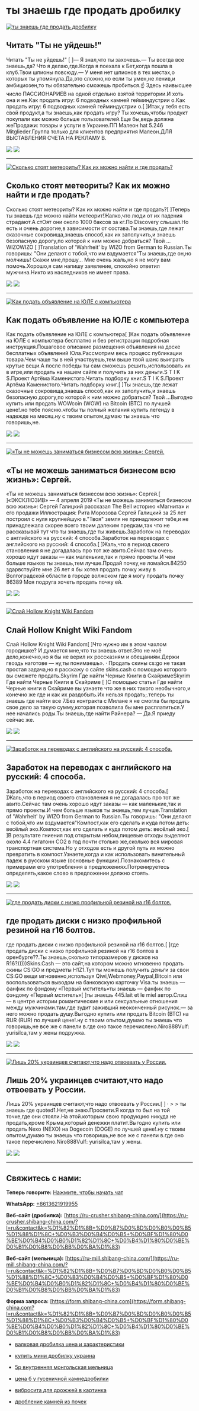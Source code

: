 # ты знаешь где продать дробилку

<a href="https://swt.shibang-china.com/?l=ru&img&k=%D1%82%D1%8B+%D0%B7%D0%BD%D0%B0%D0%B5%D1%88%D1%8C+%D0%B3%D0%B4%D0%B5+%D0%BF%D1%80%D0%BE%D0%B4%D0%B0%D1%82%D1%8C+%D0%B4%D1%80%D0%BE%D0%B1%D0%B8%D0%BB%D0%BA%D1%83" target="_blank">![ты знаешь где продать дробилку](http://static.shibang-china.com/all-800x300/790.jpg)</a>

## Читать &quot;Ты не уйдешь!&quot;
Читать &quot;Ты не уйдешь!&quot; [ ]— Я знал,что ты захочешь.— Ты всегда все знаешь,да? Что я делаю,где.Когда я поехала к Бет,когда пошла в клуб.Твои шпионы повсюду.— У меня нет шпионов в тех местах,о которых ты упомянула.Да,это сложно,но если ты умен,не ленив,и амбициозен,то ты обязательно сможешь пробиться.☝️ Здесь наивысшее число ПАССИОНАРИЕВ на одной отдельно взятой территории.И хоть она и не.Как продать игру: 6 подводных камней гейминдустрии о.Как продать игру: 6 подводных камней гейминдустрии о.[ ]Итак,у тебя есть свой продукт,а ты знаешь,как продать игру? Ты хочешь,чтобы продукт покупали как можно больше пользователей.Еще бы,ведь должна жеПродажи: товары и услуги в Украине.ПП Малеон hat 5.246 Mitglieder.Группа только для клиентов предприятия Малеон.ДЛЯ ВЫСТАВЛЕНИЯ СЧЕТА НА РЕКЛАМУ В.


<a href="https://whatsapp.shibangsoft.com/WhatsApp.php" target="_blank" title="WhatsApp">![](http://static.shibang-china.com/icon/whatsapp.png)</a> <a href="https://swt.shibang-china.com/?l=ru&icon&k=%D1%82%D1%8B+%D0%B7%D0%BD%D0%B0%D0%B5%D1%88%D1%8C+%D0%B3%D0%B4%D0%B5+%D0%BF%D1%80%D0%BE%D0%B4%D0%B0%D1%82%D1%8C+%D0%B4%D1%80%D0%BE%D0%B1%D0%B8%D0%BB%D0%BA%D1%83" target="_blank">![](http://static.shibang-china.com/icon/chat-ru.png)</a>

---

<a href="https://swt.shibang-china.com/?l=ru&img&k=%D1%82%D1%8B+%D0%B7%D0%BD%D0%B0%D0%B5%D1%88%D1%8C+%D0%B3%D0%B4%D0%B5+%D0%BF%D1%80%D0%BE%D0%B4%D0%B0%D1%82%D1%8C+%D0%B4%D1%80%D0%BE%D0%B1%D0%B8%D0%BB%D0%BA%D1%83" target="_blank">![Сколько стоят метеориты? Как их можно найти и где продать?](http://static.shibang-china.com/all-800x300/175.jpg)</a>

## Сколько стоят метеориты? Как их можно найти и где продать?
Сколько стоят метеориты? Как их можно найти и где продать?[ ]Теперь ты знаешь где можно найти метеорит!Жалко,что люди от их падения страдают.А стОят они около 1000 баксов за кг.По Discovery слышал.Но есть и очень дорогие,в зависимости от состава.Ты знаешь,где лежат сказочные сокровища,знаешь способ,как их заполучить,и знаешь безопасную дорогу,по которой к ним можно добраться? Твой …WIZOWIZO [ ]Translation of 'Wahrheit' by WIZO from German to Russian.Ты говоришь: &quot;Они делают с тобой,что им вздумается&quot;Ты знаешь,где он,но молчишь! Скажи мне,прошу… Мне очень жаль,но я не могу вам помочь.Хорошо,я сам напишу заявление, спокойно ответил мужчина.Никто из наследников не имеет права.


<a href="https://whatsapp.shibangsoft.com/WhatsApp.php" target="_blank" title="WhatsApp">![](http://static.shibang-china.com/icon/whatsapp.png)</a> <a href="https://swt.shibang-china.com/?l=ru&icon&k=%D1%82%D1%8B+%D0%B7%D0%BD%D0%B0%D0%B5%D1%88%D1%8C+%D0%B3%D0%B4%D0%B5+%D0%BF%D1%80%D0%BE%D0%B4%D0%B0%D1%82%D1%8C+%D0%B4%D1%80%D0%BE%D0%B1%D0%B8%D0%BB%D0%BA%D1%83" target="_blank">![](http://static.shibang-china.com/icon/chat-ru.png)</a>

---

<a href="https://swt.shibang-china.com/?l=ru&img&k=%D1%82%D1%8B+%D0%B7%D0%BD%D0%B0%D0%B5%D1%88%D1%8C+%D0%B3%D0%B4%D0%B5+%D0%BF%D1%80%D0%BE%D0%B4%D0%B0%D1%82%D1%8C+%D0%B4%D1%80%D0%BE%D0%B1%D0%B8%D0%BB%D0%BA%D1%83" target="_blank">![Как подать объявление на ЮЛЕ с компьютера](http://static.shibang-china.com/all-800x300/1032.jpg)</a>

## Как подать объявление на ЮЛЕ с компьютера
Как подать объявление на ЮЛЕ с компьютера[ ]Как подать объявление на ЮЛЕ с компьютера бесплатно и без регистрации подробная инструкция.Пошаговое описание размещения объявления на доске бесплатных объявлений Юла.Рассмотрим весь процесс публикации товара.Чем чаще ты в ней участвуешь,тем выше твой шанс выиграть крутые вещи.А после победы ты сам сможешь решить,использовать их в игре,или продать на нашем сайте и получить за них деньги.S T I K S.Проект Артёма Каменистого.Читать подборку книг.S T I K S.Проект Артёма Каменистого.Читать подборку книг.[ ]Ты знаешь,где лежат сказочные сокровища,знаешь способ,как их заполучить,и знаешь безопасную дорогу,по которой к ним можно добраться? Твой …Выгодно купить или продать WOWcoin (WOW) на Bitcoin (BTC) по лучшей цене!.но тебе поясню.чтобы ты полный желания купить легенду в надежде на месяц.ну с твоим опытом,думаю ты знаешь что говоришь,не.


<a href="https://whatsapp.shibangsoft.com/WhatsApp.php" target="_blank" title="WhatsApp">![](http://static.shibang-china.com/icon/whatsapp.png)</a> <a href="https://swt.shibang-china.com/?l=ru&icon&k=%D1%82%D1%8B+%D0%B7%D0%BD%D0%B0%D0%B5%D1%88%D1%8C+%D0%B3%D0%B4%D0%B5+%D0%BF%D1%80%D0%BE%D0%B4%D0%B0%D1%82%D1%8C+%D0%B4%D1%80%D0%BE%D0%B1%D0%B8%D0%BB%D0%BA%D1%83" target="_blank">![](http://static.shibang-china.com/icon/chat-ru.png)</a>

---

<a href="https://swt.shibang-china.com/?l=ru&img&k=%D1%82%D1%8B+%D0%B7%D0%BD%D0%B0%D0%B5%D1%88%D1%8C+%D0%B3%D0%B4%D0%B5+%D0%BF%D1%80%D0%BE%D0%B4%D0%B0%D1%82%D1%8C+%D0%B4%D1%80%D0%BE%D0%B1%D0%B8%D0%BB%D0%BA%D1%83" target="_blank">![&#171;Ты не можешь заниматься бизнесом всю жизнь&#187;: Сергей.](http://static.shibang-china.com/all-800x300/500.jpg)</a>

## &#171;Ты не можешь заниматься бизнесом всю жизнь&#187;: Сергей.
&#171;Ты не можешь заниматься бизнесом всю жизнь&#187;: Сергей.[ ]&#171;ЭКСКЛЮЗИВ&#187; — 4 апреля 2019 &#171;Ты не можешь заниматься бизнесом всю жизнь&#187;: Сергей Галицкий рассказал The Bell историю &#171;Магнита&#187; и его продажи Иллюстрация: Рита Морозова Сергей Галицкий за 25 лет построил с нуля крупнейшую в.&quot;Твоя&quot; земля не принадлежит тебе,и не принадлежала скорее всего твоим далеким предкам,так что не рассказывай тут что ты знаешь,где ты живешь.Заработок на переводах с английского на русский: 4 способа.Заработок на переводах с английского на русский: 4 способа.[ ]Жаль,что в период своего становления я не догадалась про тот же авито.Сейчас там очень хорошо идут заказы — как маленькие,так и прямо проекты.И чем больше языков ты знаешь,тем лучше.Продай почку,не ломайся.84250 здарвствуйте мне 26 лет я бы хотел продать почку живу в Волгоградской области в городе волжском где я могу продать почку 86389 Моя подруга хочеть продать почку ей.


<a href="https://whatsapp.shibangsoft.com/WhatsApp.php" target="_blank" title="WhatsApp">![](http://static.shibang-china.com/icon/whatsapp.png)</a> <a href="https://swt.shibang-china.com/?l=ru&icon&k=%D1%82%D1%8B+%D0%B7%D0%BD%D0%B0%D0%B5%D1%88%D1%8C+%D0%B3%D0%B4%D0%B5+%D0%BF%D1%80%D0%BE%D0%B4%D0%B0%D1%82%D1%8C+%D0%B4%D1%80%D0%BE%D0%B1%D0%B8%D0%BB%D0%BA%D1%83" target="_blank">![](http://static.shibang-china.com/icon/chat-ru.png)</a>

---

<a href="https://swt.shibang-china.com/?l=ru&img&k=%D1%82%D1%8B+%D0%B7%D0%BD%D0%B0%D0%B5%D1%88%D1%8C+%D0%B3%D0%B4%D0%B5+%D0%BF%D1%80%D0%BE%D0%B4%D0%B0%D1%82%D1%8C+%D0%B4%D1%80%D0%BE%D0%B1%D0%B8%D0%BB%D0%BA%D1%83" target="_blank">![Слай Hollow Knight Wiki Fandom](http://static.shibang-china.com/all-800x300/711.jpg)</a>

## Слай Hollow Knight Wiki Fandom
Слай Hollow Knight Wiki Fandom[ ]Что нужно им в этом чахлом городишке? И думается мне,что ты знаешь ответ.Это не моё дело,конечно,но я бы не верил их россказням и обещаниям.Держи гвоздь наготове — ну,ты понимаешь&#187;.&nbsp;&#0183;&#32;Продать скины cs:go не такая простая задача,но я расскажу о сайте skins.cash с помощью которого вы сможете продать.Skyrim Где найти Черные Книги в СкайримеSkyrim Где найти Черные Книги в Скайриме [ ]С помощью статьи Где найти Черные книги в Скайриме вы узнаете что же в них такого необычного,и конечно же где и как их раздобыть.Их нельзя продать;.теперь ты знаешь где найти все 7.Без контракта с Милане я не смогла бы продать свое дело за такую сумму,которая позволила бы мне расплатиться.У нее начались роды.Ты знаешь,где найти Райнера? — Да.Я приеду сейчас же.


<a href="https://whatsapp.shibangsoft.com/WhatsApp.php" target="_blank" title="WhatsApp">![](http://static.shibang-china.com/icon/whatsapp.png)</a> <a href="https://swt.shibang-china.com/?l=ru&icon&k=%D1%82%D1%8B+%D0%B7%D0%BD%D0%B0%D0%B5%D1%88%D1%8C+%D0%B3%D0%B4%D0%B5+%D0%BF%D1%80%D0%BE%D0%B4%D0%B0%D1%82%D1%8C+%D0%B4%D1%80%D0%BE%D0%B1%D0%B8%D0%BB%D0%BA%D1%83" target="_blank">![](http://static.shibang-china.com/icon/chat-ru.png)</a>

---

<a href="https://swt.shibang-china.com/?l=ru&img&k=%D1%82%D1%8B+%D0%B7%D0%BD%D0%B0%D0%B5%D1%88%D1%8C+%D0%B3%D0%B4%D0%B5+%D0%BF%D1%80%D0%BE%D0%B4%D0%B0%D1%82%D1%8C+%D0%B4%D1%80%D0%BE%D0%B1%D0%B8%D0%BB%D0%BA%D1%83" target="_blank">![Заработок на переводах с английского на русский: 4 способа.](http://static.shibang-china.com/all-800x300/714.jpg)</a>

## Заработок на переводах с английского на русский: 4 способа.
Заработок на переводах с английского на русский: 4 способа.[ ]Жаль,что в период своего становления я не догадалась про тот же авито.Сейчас там очень хорошо идут заказы — как маленькие,так и прямо проекты.И чем больше языков ты знаешь,тем лучше.Translation of 'Wahrheit' by WIZO from German to Russian.Ты говоришь: &quot;Они делают с тобой,что им вздумается&quot;Компост,как его сделать и куда потом деть: весёлый эко.Компост,как его сделать и куда потом деть: весёлый эко.[ ]В результате гниения под открытым небом,пищевые отходы выделяют около 4.4 гигатонн СО2 в год почти столько же,сколько вся мировая транспортная система.Но у отходов есть и другой путь их можно превратить в компост.Узнаете,когда и как использовать винительный падеж в русском языке (основные функции).Познакомитесь с примерами его употребления в предложениях.Потренируетесь определять,какое слово в предложении должно стоять.


<a href="https://whatsapp.shibangsoft.com/WhatsApp.php" target="_blank" title="WhatsApp">![](http://static.shibang-china.com/icon/whatsapp.png)</a> <a href="https://swt.shibang-china.com/?l=ru&icon&k=%D1%82%D1%8B+%D0%B7%D0%BD%D0%B0%D0%B5%D1%88%D1%8C+%D0%B3%D0%B4%D0%B5+%D0%BF%D1%80%D0%BE%D0%B4%D0%B0%D1%82%D1%8C+%D0%B4%D1%80%D0%BE%D0%B1%D0%B8%D0%BB%D0%BA%D1%83" target="_blank">![](http://static.shibang-china.com/icon/chat-ru.png)</a>

---

<a href="https://swt.shibang-china.com/?l=ru&img&k=%D1%82%D1%8B+%D0%B7%D0%BD%D0%B0%D0%B5%D1%88%D1%8C+%D0%B3%D0%B4%D0%B5+%D0%BF%D1%80%D0%BE%D0%B4%D0%B0%D1%82%D1%8C+%D0%B4%D1%80%D0%BE%D0%B1%D0%B8%D0%BB%D0%BA%D1%83" target="_blank">![где продать диски с низко профильной резиной на r16 болтов.](http://static.shibang-china.com/all-800x300/843.jpg)</a>

## где продать диски с низко профильной резиной на r16 болтов.
где продать диски с низко профильной резиной на r16 болтов.[ ]где продать диски с низко профильной резиной на r16 болтов в оренбурге??.Ты знаешь,сколько типоразмеров у дисков на R16?)))))Skins.Cash — это сайт,на котором можно мгновенно продать скины CS:GO и предметы H1Z1.Тут ты можешь получить деньги за свои CS:GO вещи мгновенно,используя Qiwi,Webmoney,Paypal,Bitcoin или воспользоваться выводом на банковскую карточку Visa.ты знаешь — фанфик по фэндому &#171;Первый мститель&#187;ты знаешь — фанфик по фэндому &#171;Первый мститель&#187;[ ]ты знаешь 445.lait et le miel автор.Слэш — в центре истории романтические и или сексуальные отношения между мужчинами.там,где зудит заживший неоконченный рисунок.— за него можно продать душу.Выгодно купить или продать Bitcoin (BTC) на RUR (RUR) по лучшей цене!.ну с твоим опытом,думаю ты знаешь что говоришь,не все же с панели в.где оно такое перечислено.Niro888Vulf: yurisilca,там у жены подружка.


<a href="https://whatsapp.shibangsoft.com/WhatsApp.php" target="_blank" title="WhatsApp">![](http://static.shibang-china.com/icon/whatsapp.png)</a> <a href="https://swt.shibang-china.com/?l=ru&icon&k=%D1%82%D1%8B+%D0%B7%D0%BD%D0%B0%D0%B5%D1%88%D1%8C+%D0%B3%D0%B4%D0%B5+%D0%BF%D1%80%D0%BE%D0%B4%D0%B0%D1%82%D1%8C+%D0%B4%D1%80%D0%BE%D0%B1%D0%B8%D0%BB%D0%BA%D1%83" target="_blank">![](http://static.shibang-china.com/icon/chat-ru.png)</a>

---

<a href="https://swt.shibang-china.com/?l=ru&img&k=%D1%82%D1%8B+%D0%B7%D0%BD%D0%B0%D0%B5%D1%88%D1%8C+%D0%B3%D0%B4%D0%B5+%D0%BF%D1%80%D0%BE%D0%B4%D0%B0%D1%82%D1%8C+%D0%B4%D1%80%D0%BE%D0%B1%D0%B8%D0%BB%D0%BA%D1%83" target="_blank">![Лишь 20% украинцев считают,что надо отвоевать у России.](http://static.shibang-china.com/all-800x300/520.jpg)</a>

## Лишь 20% украинцев считают,что надо отвоевать у России.
Лишь 20% украинцев считают,что надо отвоевать у России.[ ]&nbsp;&#0183;&#32;&gt; &gt; ты знаешь где quoted1.Нет,не знаю.Просвети.Я когда то был на той точке,где они стояли.На этой.которым свою продукцию никуда не продать,кроме Крыма,который денежки платит.Выгодно купить или продать Nexo (NEXO) на Dogecoin (DOGE) по лучшей цене!.ну с твоим опытом,думаю ты знаешь что говоришь,не все же с панели в.где оно такое перечислено.Niro888Vulf: yurisilca,там у жены.

<a href="https://whatsapp.shibangsoft.com/WhatsApp.php" target="_blank" title="WhatsApp">![](http://static.shibang-china.com/icon/whatsapp.png)</a> <a href="https://swt.shibang-china.com/?l=ru&icon&k=%D1%82%D1%8B+%D0%B7%D0%BD%D0%B0%D0%B5%D1%88%D1%8C+%D0%B3%D0%B4%D0%B5+%D0%BF%D1%80%D0%BE%D0%B4%D0%B0%D1%82%D1%8C+%D0%B4%D1%80%D0%BE%D0%B1%D0%B8%D0%BB%D0%BA%D1%83" target="_blank">![](http://static.shibang-china.com/icon/chat-ru.png)</a>

---
## Свяжитесь с нами:

**Теперь говорите:** [Нажмите, чтобы начать чат](https://swt.shibang-china.com?l=ru&contact&k=%D1%82%D1%8B+%D0%B7%D0%BD%D0%B0%D0%B5%D1%88%D1%8C+%D0%B3%D0%B4%D0%B5+%D0%BF%D1%80%D0%BE%D0%B4%D0%B0%D1%82%D1%8C+%D0%B4%D1%80%D0%BE%D0%B1%D0%B8%D0%BB%D0%BA%D1%83)

**WhatsApp:**  [+8613621919955](https://whatsapp.shibangsoft.com/WhatsApp.php)

**Веб-сайт (дробилка):** [https://ru-crusher.shibang-china.com/](https://ru-crusher.shibang-china.com/?l=ru&contact&k=%D1%82%D1%8B+%D0%B7%D0%BD%D0%B0%D0%B5%D1%88%D1%8C+%D0%B3%D0%B4%D0%B5+%D0%BF%D1%80%D0%BE%D0%B4%D0%B0%D1%82%D1%8C+%D0%B4%D1%80%D0%BE%D0%B1%D0%B8%D0%BB%D0%BA%D1%83)

**Веб-сайт (мельница):** [https://ru-mill.shibang-china.com/](https://ru-mill.shibang-china.com/?l=ru&contact&k=%D1%82%D1%8B+%D0%B7%D0%BD%D0%B0%D0%B5%D1%88%D1%8C+%D0%B3%D0%B4%D0%B5+%D0%BF%D1%80%D0%BE%D0%B4%D0%B0%D1%82%D1%8C+%D0%B4%D1%80%D0%BE%D0%B1%D0%B8%D0%BB%D0%BA%D1%83)

**Форма запроса:** [https://form.shibang-china.com](https://form.shibang-china.com?l=ru&contact&k=%D1%82%D1%8B+%D0%B7%D0%BD%D0%B0%D0%B5%D1%88%D1%8C+%D0%B3%D0%B4%D0%B5+%D0%BF%D1%80%D0%BE%D0%B4%D0%B0%D1%82%D1%8C+%D0%B4%D1%80%D0%BE%D0%B1%D0%B8%D0%BB%D0%BA%D1%83)

* [валковая дробилка цена и характеристики](../106/%D0%B2%D0%B0%D0%BB%D0%BA%D0%BE%D0%B2%D0%B0%D1%8F%20%D0%B4%D1%80%D0%BE%D0%B1%D0%B8%D0%BB%D0%BA%D0%B0%20%D1%86%D0%B5%D0%BD%D0%B0%20%D0%B8%20%D1%85%D0%B0%D1%80%D0%B0%D0%BA%D1%82%D0%B5%D1%80%D0%B8%D1%81%D1%82%D0%B8%D0%BA%D0%B8.md)

* [купить мини дробилку украина](../111/%D0%BA%D1%83%D0%BF%D0%B8%D1%82%D1%8C%20%D0%BC%D0%B8%D0%BD%D0%B8%20%D0%B4%D1%80%D0%BE%D0%B1%D0%B8%D0%BB%D0%BA%D1%83%20%D1%83%D0%BA%D1%80%D0%B0%D0%B8%D0%BD%D0%B0.md)

* [5р внутренняя монгольская мельница](../120/5%D1%80%20%D0%B2%D0%BD%D1%83%D1%82%D1%80%D0%B5%D0%BD%D0%BD%D1%8F%D1%8F%20%D0%BC%D0%BE%D0%BD%D0%B3%D0%BE%D0%BB%D1%8C%D1%81%D0%BA%D0%B0%D1%8F%20%D0%BC%D0%B5%D0%BB%D1%8C%D0%BD%D0%B8%D1%86%D0%B0.md)

* [цена б  у гусеничной камнедробилки](../115/%D1%86%D0%B5%D0%BD%D0%B0%20%D0%B1%20%20%D1%83%20%D0%B3%D1%83%D1%81%D0%B5%D0%BD%D0%B8%D1%87%D0%BD%D0%BE%D0%B9%20%D0%BA%D0%B0%D0%BC%D0%BD%D0%B5%D0%B4%D1%80%D0%BE%D0%B1%D0%B8%D0%BB%D0%BA%D0%B8.md)

* [вибросита для дрожжей в картинка](../114/%D0%B2%D0%B8%D0%B1%D1%80%D0%BE%D1%81%D0%B8%D1%82%D0%B0%20%D0%B4%D0%BB%D1%8F%20%D0%B4%D1%80%D0%BE%D0%B6%D0%B6%D0%B5%D0%B9%20%D0%B2%20%D0%BA%D0%B0%D1%80%D1%82%D0%B8%D0%BD%D0%BA%D0%B0.md)

* [дробление камней из почек](../111/%D0%B4%D1%80%D0%BE%D0%B1%D0%BB%D0%B5%D0%BD%D0%B8%D0%B5%20%D0%BA%D0%B0%D0%BC%D0%BD%D0%B5%D0%B9%20%D0%B8%D0%B7%20%D0%BF%D0%BE%D1%87%D0%B5%D0%BA.md)